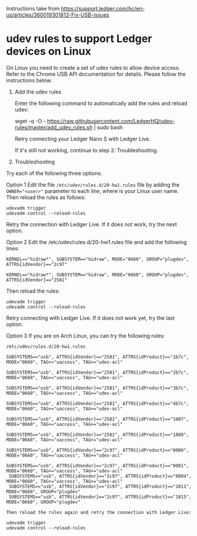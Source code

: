Instructions take from https://support.ledger.com/hc/en-us/articles/360019301813-Fix-USB-issues

# udev rules to support Ledger devices on Linux

On Linux you need to create a set of udev rules to allow device access. Refer to the Chrome USB API documentation for details. Please follow the instructions below.

1. Add the udev rules

    Enter the following command to automatically add the rules and reload udev:

    wget -q -O - https://raw.githubusercontent.com/LedgerHQ/udev-rules/master/add_udev_rules.sh | sudo bash

    Retry connecting your Ledger Nano S with Ledger Live.

    If it's still not working, continue to step 2: Troubleshooting.

2. Troubleshooting

Try each of the following three options. 

Option 1
Edit the file `/etc/udev/rules.d/20-hw1.rules` file by adding the `OWNER="<user>"` parameter to each line, where <user> is your Linux user name.
    Then reload the rules as follows:

    udevadm trigger
    udevadm control --reload-rules

 Retry the connection with Ledger Live. If it does not work, try the next option.
   
Option 2
 Edit the /etc/udev/rules.d/20-hw1.rules file and add the following lines:

    KERNEL=="hidraw*", SUBSYSTEM=="hidraw", MODE="0660", GROUP="plugdev", ATTRS{idVendor}=="2c97"

    KERNEL=="hidraw*", SUBSYSTEM=="hidraw", MODE="0660", GROUP="plugdev", ATTRS{idVendor}=="2581"

Then reload the rules:

    udevadm trigger
    udevadm control --reload-rules

Retry connecting with Ledger Live. If it does not work yet, try the last option.

Option 3
 If you are on Arch Linux, you can try the following rules:

    /etc/udev/rules.d/20-hw1.rules

    SUBSYSTEMS=="usb", ATTRS{idVendor}=="2581", ATTRS{idProduct}=="1b7c", MODE="0660", TAG+="uaccess", TAG+="udev-acl"

    SUBSYSTEMS=="usb", ATTRS{idVendor}=="2581", ATTRS{idProduct}=="2b7c", MODE="0660", TAG+="uaccess", TAG+="udev-acl"

    SUBSYSTEMS=="usb", ATTRS{idVendor}=="2581", ATTRS{idProduct}=="3b7c", MODE="0660", TAG+="uaccess", TAG+="udev-acl"

    SUBSYSTEMS=="usb", ATTRS{idVendor}=="2581", ATTRS{idProduct}=="4b7c", MODE="0660", TAG+="uaccess", TAG+="udev-acl"

    SUBSYSTEMS=="usb", ATTRS{idVendor}=="2581", ATTRS{idProduct}=="1807", MODE="0660", TAG+="uaccess", TAG+="udev-acl"

    SUBSYSTEMS=="usb", ATTRS{idVendor}=="2581", ATTRS{idProduct}=="1808", MODE="0660", TAG+="uaccess", TAG+="udev-acl"

    SUBSYSTEMS=="usb", ATTRS{idVendor}=="2c97", ATTRS{idProduct}=="0000", MODE="0660", TAG+="uaccess", TAG+="udev-acl"

    SUBSYSTEMS=="usb", ATTRS{idVendor}=="2c97", ATTRS{idProduct}=="0001", MODE="0660", TAG+="uaccess", TAG+="udev-acl"
     SUBSYSTEMS=="usb", ATTRS{idVendor}=="2c97", ATTRS{idProduct}=="0004", MODE="0660", TAG+="uaccess", TAG+="udev-acl"
     SUBSYSTEMS=="usb", ATTRS{idVendor}=="2c97", ATTRS{idProduct}=="1011", MODE="0660", GROUP="plugdev"
     SUBSYSTEMS=="usb", ATTRS{idVendor}=="2c97", ATTRS{idProduct}=="1015", MODE="0660", GROUP="plugdev" 

    Then reload the rules again and retry the connection with Ledger Live:

    udevadm trigger
    udevadm control --reload-rules

